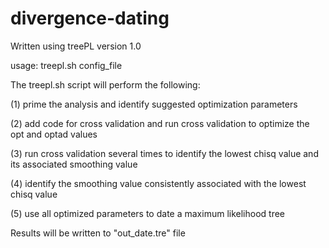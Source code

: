 # divergence-dating

Written using treePL version 1.0


usage: treepl.sh config_file 


The treepl.sh script will perform the following:


  (1) prime the analysis and identify suggested optimization parameters
  
  (2) add code for cross validation and run cross validation to optimize the opt and optad values
  
  (3) run cross validation several times to identify the lowest chisq value and its associated smoothing value
  
  (4) identify the smoothing value consistently associated with the lowest chisq value
  
  (5) use all optimized parameters to date a maximum likelihood tree


Results will be written to "out_date.tre" file
